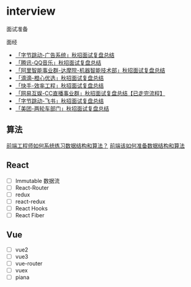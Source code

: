 # interview
面试准备


面经

- <a href="https://yangchaoyi.vip/posts/20209023/">「字节跳动-广告系统」秋招面试复盘总结</a>
- <a href="https://yangchaoyi.vip/posts/20209021"/>「腾讯-QQ音乐」秋招面试复盘总结</a>
- <a href="https://yangchaoyi.vip/posts/20209022/">「阿里智能事业群-达摩院-机器智能技术部」秋招面试复盘总结</a>
- <a href="https://yangchaoyi.vip/posts/2020906/">「滴滴-橙心优选」秋招面试复盘总结</a>
- <a href="https://yangchaoyi.vip/posts/2020910/">「快手-效率工程」秋招面试复盘总结</a>
- <a href="https://yangchaoyi.vip/posts/2020923/">「网易互娱-CC直播事业群」秋招面试复盘总结【已走完流程】</a>
- <a href="https://yangchaoyi.vip/posts/20209029/">「字节跳动-飞书」秋招面试复盘总结</a>
- <a href="https://yangchaoyi.vip/posts/20201023/">「美团-两轮车部门」秋招面试复盘总结</a>


## 算法

[前端工程师如何系统练习数据结构和算法？](https://juejin.cn/post/6844904061947346957)
[前端该如何准备数据结构和算法](https://juejin.cn/post/6844903919722692621)

## React

- [ ] Immutable 数据流
- [ ] React-Router
- [ ] redux
- [ ] react-redux
- [ ] React Hooks
- [ ] React Fiber

## Vue

- [ ] vue2
- [ ] vue3
- [ ] vue-router
- [ ] vuex
- [ ] piana